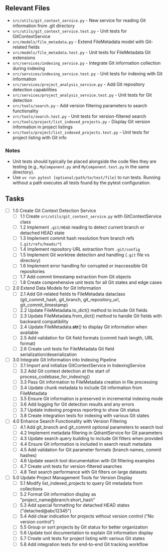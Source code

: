 ## Relevant Files

- `src/utils/git_context_service.py` - New service for reading Git information from .git directory
- `src/utils/git_context_service.test.py` - Unit tests for GitContextService
- `src/models/file_metadata.py` - Extend FileMetadata model with Git-related fields
- `src/models/file_metadata.test.py` - Unit tests for FileMetadata Git extensions
- `src/services/indexing_service.py` - Integrate Git information collection during indexing
- `src/services/indexing_service.test.py` - Unit tests for indexing with Git information
- `src/services/project_analysis_service.py` - Add Git repository detection capabilities
- `src/services/project_analysis_service.test.py` - Unit tests for Git detection
- `src/tools/search.py` - Add version filtering parameters to search functionality
- `src/tools/search.test.py` - Unit tests for version-filtered search
- `src/tools/project/list_indexed_projects.py` - Display Git version information in project listings
- `src/tools/project/list_indexed_projects.test.py` - Unit tests for project listing with Git info

### Notes

- Unit tests should typically be placed alongside the code files they are testing (e.g., `MyComponent.py` and `MyComponent.test.py` in the same directory).
- Use `uv run pytest [optional/path/to/test/file]` to run tests. Running without a path executes all tests found by the pytest configuration.

## Tasks

- [ ] 1.0 Create Git Context Detection Service
  - [ ] 1.1 Create `src/utils/git_context_service.py` with GitContextService class
  - [ ] 1.2 Implement `.git/HEAD` reading to detect current branch or detached HEAD state
  - [ ] 1.3 Implement commit hash resolution from branch refs (`.git/refs/heads/*`)
  - [ ] 1.4 Implement repository URL extraction from `.git/config`
  - [ ] 1.5 Implement Git worktree detection and handling (`.git` file vs directory)
  - [ ] 1.6 Implement error handling for corrupted or inaccessible Git repositories
  - [ ] 1.7 Add commit timestamp extraction from Git objects
  - [ ] 1.8 Create comprehensive unit tests for all Git states and edge cases

- [ ] 2.0 Extend Data Models for Git Information
  - [ ] 2.1 Add Git-related fields to FileMetadata dataclass (git_commit_hash, git_branch, git_repository_url, git_commit_timestamp)
  - [ ] 2.2 Update FileMetadata.to_dict() method to include Git fields
  - [ ] 2.3 Update FileMetadata.from_dict() method to handle Git fields with backward compatibility
  - [ ] 2.4 Update FileMetadata.__str__() to display Git information when available
  - [ ] 2.5 Add validation for Git field formats (commit hash length, URL format)
  - [ ] 2.6 Create unit tests for FileMetadata Git field serialization/deserialization

- [ ] 3.0 Integrate Git Information into Indexing Pipeline
  - [ ] 3.1 Import and initialize GitContextService in IndexingService
  - [ ] 3.2 Add Git context detection at the start of process_codebase_for_indexing()
  - [ ] 3.3 Pass Git information to FileMetadata creation in file processing
  - [ ] 3.4 Update chunk metadata to include Git information from FileMetadata
  - [ ] 3.5 Ensure Git information is preserved in incremental indexing mode
  - [ ] 3.6 Add logging for Git detection results and any errors
  - [ ] 3.7 Update indexing progress reporting to show Git status
  - [ ] 3.8 Create integration tests for indexing with various Git states

- [ ] 4.0 Enhance Search Functionality with Version Filtering
  - [ ] 4.1 Add git_branch and git_commit optional parameters to search tool
  - [ ] 4.2 Implement metadata filtering in QdrantService for Git parameters
  - [ ] 4.3 Update search query building to include Git filters when provided
  - [ ] 4.4 Ensure Git information is included in search result metadata
  - [ ] 4.5 Add validation for Git parameter formats (branch names, commit hashes)
  - [ ] 4.6 Update search tool documentation with Git filtering examples
  - [ ] 4.7 Create unit tests for version-filtered searches
  - [ ] 4.8 Test search performance with Git filters on large datasets

- [ ] 5.0 Update Project Management Tools for Version Display
  - [ ] 5.1 Modify list_indexed_projects to query Git metadata from collections
  - [ ] 5.2 Format Git information display as "project_name@branch:short_hash"
  - [ ] 5.3 Add special formatting for detached HEAD states ("detached@abc12345")
  - [ ] 5.4 Add clear indication for projects without version control ("No version control")
  - [ ] 5.5 Group or sort projects by Git status for better organization
  - [ ] 5.6 Update tool documentation to explain Git information display
  - [ ] 5.7 Create unit tests for project listing with various Git states
  - [ ] 5.8 Add integration tests for end-to-end Git tracking workflow
